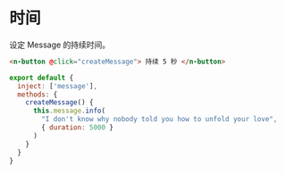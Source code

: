 # 时间

设定 Message 的持续时间。

```html
<n-button @click="createMessage"> 持续 5 秒 </n-button>
```

```js
export default {
  inject: ['message'],
  methods: {
    createMessage() {
      this.message.info(
        "I don't know why nobody told you how to unfold your love",
        { duration: 5000 }
      )
    }
  }
}
```
